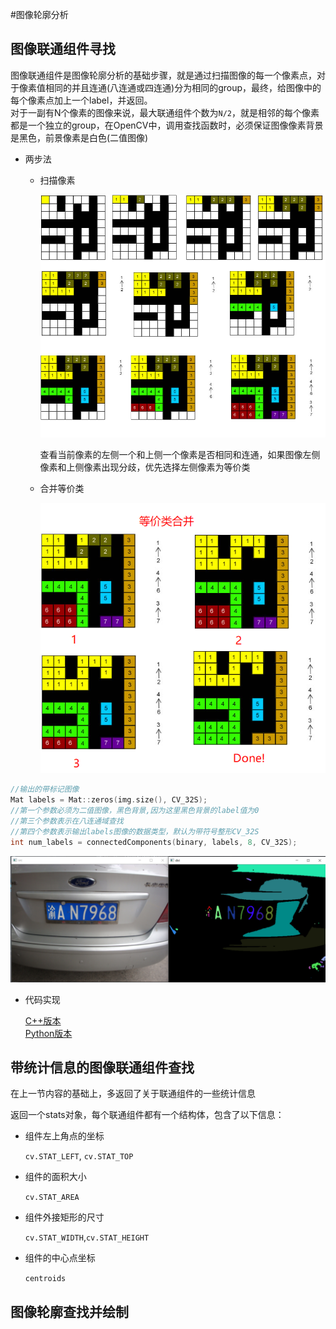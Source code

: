 #图像轮廓分析   


## 图像联通组件寻找     

图像联通组件是图像轮廓分析的基础步骤，就是通过扫描图像的每一个像素点，对于像素值相同的并且连通(八连通或四连通)分为相同的group，最终，给图像中的每个像素点加上一个label，并返回。  
对于一副有N个像素的图像来说，最大联通组件个数为`N/2`，就是相邻的每个像素都是一个独立的group，在OpenCV中，调用查找函数时，必须保证图像像素背景是黑色，前景像素是白色(二值图像)  

* 两步法  

    * 扫描像素   

        ![one](./ConnectedComponent/img/one.png)

        查看当前像素的左侧一个和上侧一个像素是否相同和连通，如果图像左侧像素和上侧像素出现分歧，优先选择左侧像素为等价类    

    * 合并等价类    

        ![two](./ConnectedComponent/img/two.png)



```C++
//输出的带标记图像
Mat labels = Mat::zeros(img.size(), CV_32S);
//第一个参数必须为二值图像，黑色背景,因为这里黑色背景的label值为0
//第三个参数表示在八连通域查找
//第四个参数表示输出labels图像的数据类型，默认为带符号整形CV_32S
int num_labels = connectedComponents(binary, labels, 8, CV_32S);
```  



![result](./ConnectedComponent/img/result.png)  

* 代码实现   

    [C++版本](./ConnectedComponent/ConnectedComponent.cpp)  
    [Python版本](./ConnectedComponent/ConnectedComponent.py)   

## 带统计信息的图像联通组件查找    

在上一节内容的基础上，多返回了关于联通组件的一些统计信息   

返回一个stats对象，每个联通组件都有一个结构体，包含了以下信息：  

* 组件左上角点的坐标   

    `cv.STAT_LEFT`, `cv.STAT_TOP`         

* 组件的面积大小    
    
    `cv.STAT_AREA`   

* 组件外接矩形的尺寸     

    `cv.STAT_WIDTH`,`cv.STAT_HEIGHT`    

* 组件的中心点坐标   

    `centroids`      


## 图像轮廓查找并绘制      



